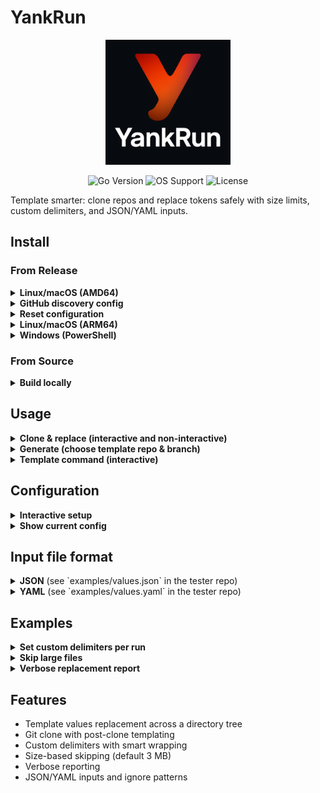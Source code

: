 # YankRun

<div align="center">
  <img src="doc/logo.png" alt="YankRun" width="200">
  <p>
    <img src="https://img.shields.io/badge/Go-1.22%2B-00ADD8?style=flat-square&logo=go" alt="Go Version">
    <img src="https://img.shields.io/badge/OS-Linux%20%7C%20macOS%20%7C%20Windows-darkblue?style=flat-square&logo=windows" alt="OS Support">
    <img src="https://img.shields.io/badge/License-MIT-green?style=flat-square" alt="License">
  </p>
</div>

Template smarter: clone repos and replace tokens safely with size limits, custom delimiters, and JSON/YAML inputs.

## Install

### From Release
<details>
<summary><strong>Linux/macOS (AMD64)</strong></summary>

```sh
curl -L https://github.com/brasa-ai/yankrun/releases/download/stable/yankrun-linux-amd64.tar.gz -o yankrun-linux-amd64.tar.gz
tar -xvf yankrun-linux-amd64.tar.gz yankrun-linux-amd64
chmod +x yankrun-linux-amd64
sudo mv yankrun-linux-amd64 /usr/local/bin/yankrun
```

</details>

<details>
<summary><strong>GitHub discovery config</strong></summary>

You can auto-discover template repos from your GitHub user and/or orgs. All fields are optional; using only orgs is fine.

```yaml
# ~/.yankrun/config.yaml (excerpt)
github:
  orgs: ["brasa-ai", "your-org"]          # one or more orgs (optional)
  user: "your-user"                         # your GitHub user (optional)
  topic: "templates"                        # filter repos by topic (optional)
  prefix: "template-"                       # filter repos by name prefix (optional)
  include_private: true                      # include private repos (requires token)
  token: "GITHUB_TOKEN"                      # optional; for higher rate limits/private
```

Notes:
- If nothing is configured yet, `yankrun generate` will ask for user/orgs inline and save them.
- When both `user` and `orgs` are set, results are merged.

</details>

<details>
<summary><strong>Reset configuration</strong></summary>

```sh
yankrun setup --reset
```

Deletes `~/.yankrun/config.yaml`.

</details>

<details>
<summary><strong>Linux/macOS (ARM64)</strong></summary>

```sh
curl -L https://github.com/brasa-ai/yankrun/releases/download/stable/yankrun-linux-arm64.tar.gz -o yankrun-linux-arm64.tar.gz
tar -xvf yankrun-linux-arm64.tar.gz yankrun-linux-arm64
chmod +x yankrun-linux-arm64
sudo mv yankrun-linux-arm64 /usr/local/bin/yankrun
```

</details>

<details>
<summary><strong>Windows (PowerShell)</strong></summary>

```powershell
Invoke-WebRequest -Uri https://github.com/brasa-ai/yankrun/releases/download/stable/yankrun-windows-amd64.zip -OutFile yankrun-windows-amd64.zip
Expand-Archive -Path yankrun-windows-amd64.zip -DestinationPath .
Move-Item -Path yankrun-windows-amd64/yankrun-windows-amd64.exe -Destination yankrun.exe
```

</details>

### From Source
<details>
<summary><strong>Build locally</strong></summary>

```sh
git clone https://github.com/brasa-ai/yankrun.git
cd yankrun
go build -o yankrun .
sudo mv yankrun /usr/local/bin/
```

Or install with Go:

```sh
go install github.com/brasa-ai/yankrun@latest
```

</details>

## Usage

<details>
<summary><strong>Clone & replace (interactive and non-interactive)</strong></summary>

```sh
# Non-interactive: provide values via --input
yankrun clone \
  --repo https://github.com/brasa-ai/template-tester.git \
  --input examples/values.json \
  --outputDir ./clonedRepo \
  --verbose

# Interactive: prompt for discovered placeholders after clone
yankrun clone \
  --repo git@github.com:brasa-ai/template-tester.git \
  --outputDir ./clonedRepo \
  --prompt --verbose
```

What it does:
- Clones the repository
- Scans for placeholders between your delimiters (defaults: `[[`, `]]`)
- If `-p/--prompt` is set, shows a summary and prompts for values; otherwise uses values from `-i` if provided
- Applies replacements and logs completion

Options:
- `--repo`: Git URL to clone
- `--input`: JSON/YAML with variables (used in non-interactive or as defaults in interactive)
- `--outputDir`: directory to clone into
- `--fileSizeLimit`: skip files larger than this (default `3 mb`)
- `--startDelim`: template start delimiter (default `[[`)
- `--endDelim`: template end delimiter (default `]]`)
- `--prompt` (alias: `--interactive`): ask for values before applying

</details>

<details>
<summary><strong>Generate (choose template repo & branch)</strong></summary>

```sh
# Configure templates in ~/.yankrun/config.yaml
# templates:
#   - name: "Go App"
#     url: "git@github.com:brasa-ai/template-tester.git"
#     description: "Example templates"
#     default_branch: "main"

# Run interactive generator
yankrun generate --prompt --verbose

# Non-interactive values file and custom delimiters
yankrun generate --input examples/values.json --startDelim "[[{" --endDelim "}]]" --fileSizeLimit "5 mb"
```

What it does:
- Loads configured templates from `~/.yankrun/config.yaml`
- Lets you choose a template and branch
- Clones the selected branch
- Removes `.git` so you start a fresh repo
- Scans placeholders, optionally prompts (`-p`), then applies replacements

</details>

<details>
<summary><strong>Template command (interactive)</strong></summary>

```sh
# Analyze placeholders and prompt for values
yankrun template --dir ./examples/project --prompt

# Use defaults or overrides (YAML values)
yankrun template --dir ./examples/project --input examples/values.yaml --startDelim "[[{" --endDelim "}]]" --fileSizeLimit "5 mb" --prompt --verbose
```

What it does:
- Scans `--dir` for placeholders between your delimiters (defaults: `[[`, `]]`).
- Shows a summary of each placeholder with how many matches were found.
- Pre-fills values from `-i` if provided; prompts for missing ones.
- Applies replacements across the directory and prints a completion message.

</details>

## Configuration

<details>
<summary><strong>Interactive setup</strong></summary>

```sh
# Create or update ~/.yankrun/config.yaml
yankrun setup

# Example session
Template start delimiter [[]: [[
Template end delimiter ]]: ]]
File size limit (e.g. 3 mb) [3 mb]: 3 mb
```

Flags always override config defaults if provided.

</details>

<details>
<summary><strong>Show current config</strong></summary>

```sh
yankrun setup --show
```

Outputs:

```text
start_delim: [[
end_delim: ]]
file_size_limit: 3 mb
```

</details>

## Input file format

<details>
<summary><strong>JSON</strong> (see `examples/values.json` in the tester repo)</summary>

```json
{
  "ignore_patterns": ["node_modules", "dist"],
  "variables": [
    { "key": "APP_NAME", "value": "TemplateTester" },
    { "key": "PROJECT_NAME", "value": "DemoProject" },
    { "key": "USER_NAME", "value": "axebyte" },
    { "key": "USER_EMAIL", "value": "user@example.com" },
    { "key": "VERSION", "value": "1.0.0" }
  ]
}
```

Notes:
- If your keys do not include delimiters, YankRun wraps them using your configured delimiters. For example, with start `[[` and end `]]`, `APP_NAME` becomes `[[APP_NAME]]`.
- If your keys already include delimiters, they are used as-is.

</details>

<details>
<summary><strong>YAML</strong> (see `examples/values.yaml` in the tester repo)</summary>

```yaml
ignore_patterns: [node_modules, dist]
variables:
  - key: APP_NAME
    value: TemplateTester
  - key: PROJECT_NAME
    value: DemoProject
  - key: USER_NAME
    value: axebyte
  - key: USER_EMAIL
    value: user@example.com
  - key: VERSION
    value: "1.0.0"
```

</details>

## Examples

<details>
<summary><strong>Set custom delimiters per run</strong></summary>

```sh
yankrun clone --repo git@github.com:brasa-ai/template-tester.git --input examples/values.yaml --outputDir out --startDelim "[[{" --endDelim "}]]"
```

</details>

<details>
<summary><strong>Skip large files</strong></summary>

```sh
yankrun clone --repo git@github.com:brasa-ai/template-tester.git --input examples/values.json --outputDir out --fileSizeLimit "10 mb"
```

</details>

<details>
<summary><strong>Verbose replacement report</strong></summary>

```sh
yankrun clone --repo <repo> --input example.json --outputDir out --verbose
```

## Why YankRun? Practical problems it solves

<details>
<summary><strong>1) Bootstrap a new project from a template</strong></summary>

Problem: You maintain a template repo (CI, lint, base code). You want to create a new project with your org/app names filled in, without carrying over the template’s git history.

Solution:

```sh
# Choose template + branch, clone, remove .git, scan tokens, fill values
yankrun generate --prompt --verbose
```

Outcome: Fresh repo with placeholders (e.g., [[NAME]], [[PROJECT_NAME]]) replaced and no template history.

</details>

<details>
<summary><strong>2) Rollout org-wide config changes across many files</strong></summary>

Problem: You have dozens of files with tokens for company, team, emails, or versions. Manual search/replace is error-prone.

Solution:

```sh
# Define values once
cat > values.json << 'EOF'
{
  "variables": [
    { "key": "COMPANY", "value": "Acme Corp" },
    { "key": "TEAM", "value": "Platform" },
    { "key": "VERSION", "value": "2.1.0" }
  ]
}
EOF

# Apply everywhere safely with size limits
yankrun template --dir . --input values.json --fileSizeLimit "5 mb" --verbose
```

Outcome: Consistent updates with a per-file replacement report, skipping large/binary files.

</details>

<details>
<summary><strong>3) Customize a sample app quickly (no prompts)</strong></summary>

Problem: You want a non-interactive pipeline (CI/CD) to stamp out a project with predetermined values.

Solution:

```sh
yankrun clone \
  --repo git@github.com:brasa-ai/template-tester.git \
  --input examples/values.json \
  --outputDir ./my-app \
  --startDelim "[[{" --endDelim "}]]" \
  --verbose
```

Outcome: Fully templated project ready for commit in automated flows.

</details>


</details>

## Features

- Template values replacement across a directory tree
- Git clone with post-clone templating
- Custom delimiters with smart wrapping
- Size-based skipping (default 3 MB)
- Verbose reporting
- JSON/YAML inputs and ignore patterns
